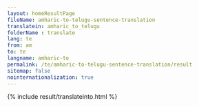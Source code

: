 ```yaml
---
layout: homeResultPage
fileName: amharic-to-telugu-sentence-translation
translatein: amharic_to_telugu
folderName : translate
lang: te
from: am
to: te
langname: amharic-to
permalink: /te/amharic-to-telugu-sentence-translation/result
sitemap: false
nointernationalization: true
---
```

{% include result/translateinto.html %}

<script src="/js/result/translation.js" data-foldername="{{page.folderName}}" data-lang="{{page.lang}}"></script>
